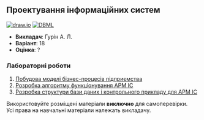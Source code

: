## Проектування інформаційних систем

[![draw.io](https://img.shields.io/badge/UML-ef8905?style=for-the-badge&logo=diagramsdotnet&logoColor=white)](#)
[![DBML](https://img.shields.io/badge/DBML-0245cc?style=for-the-badge&logo=alwaysdata&logoColor=white)](#)

- **Викладач**: Гурін А. Л.
- **Варіант**: 18
- **Оцінка**: ?

### Лабораторні роботи
  1. [Побудова моделі бізнес-процесів підприємства](./Lab1/)
  2. [Розробка алгоритму функціонування АРМ ІС](./Lab2/)
  3. [Розробка структури бази даних і контрольного прикладу для АРМ ІС](./Lab3/)

Використовуйте розміщені матеріали **виключно** для самоперевірки. <br>
Усі права на навчальні матеріали належать викладачу.